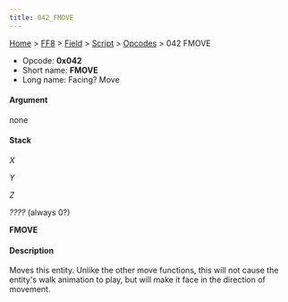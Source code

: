 ```yaml
---
title: 042_FMOVE
---
```


[Home](../../../../Main_Page.md) > [FF8](../../../../FF8.md) > [Field](../../../Field.md) > [Script](../../Script.md) > [Opcodes](../Opcodes.md) > 042 FMOVE

-   Opcode: **0x042**
-   Short name: **FMOVE**
-   Long name: Facing? Move

#### Argument

none

#### Stack

  
*X*

*Y*

*Z*

*????* (always 0?)

**FMOVE**

#### Description

Moves this entity. Unlike the other move functions, this will not cause the entity's walk animation to play, but will make it face in the direction of movement.
